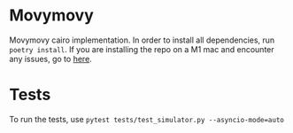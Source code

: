 # Movymovy

Movymovy cairo implementation. In order to install all dependencies, run `poetry install`.
If you are installing the repo on a M1 mac and encounter any issues, go to [here](https://github.com/OpenZeppelin/nile/issues/22).

# Tests

To run the tests, use `pytest tests/test_simulator.py --asyncio-mode=auto`

